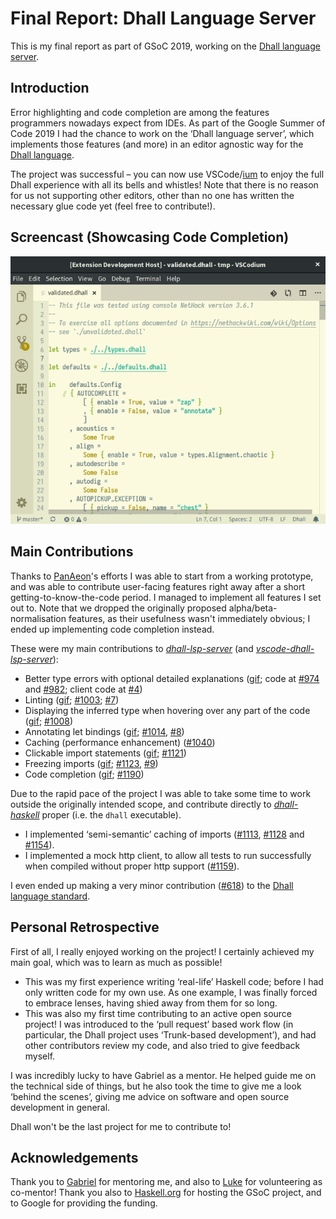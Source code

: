 # Final Report: Dhall Language Server
This is my final report as part of GSoC 2019, working on the [Dhall language server](https://summerofcode.withgoogle.com/projects/#5991057626497024).

## Introduction
Error highlighting and code completion are among the features programmers nowadays expect from IDEs. As part of the Google Summer of Code 2019 I had the chance to work on the ‘Dhall language server’, which implements those features (and more) in an editor agnostic way for the [Dhall language](https://dhall-lang.org/).

The project was successful – you can now use VSCode/[ium](https://vscodium.com/) to enjoy the full Dhall experience with all its bells and whistles! Note that there is no reason for us not supporting other editors, other than no one has written the necessary glue code yet (feel free to contribute!).

## Screencast (Showcasing Code Completion)

![Code completion](https://raw.githubusercontent.com/EggBaconAndSpam/eggbaconandspam.github.io/master/images/completion.png)

## Main Contributions
Thanks to [PanAeon](https://github.com/PanAeon)'s efforts I was able to start from a working prototype, and was able to contribute user-facing features right away after a short getting-to-know-the-code period. I managed to implement all features I set out to. Note that we dropped the originally proposed alpha/beta-normalisation features, as their usefulness wasn't immediately obvious; I ended up implementing code completion instead.

These were my main contributions to [*dhall-lsp-server*](https://github.com/dhall-lang/dhall-haskell/tree/master/dhall-lsp-server) (and [*vscode-dhall-lsp-server*](https://github.com/PanAeon/vscode-dhall-lsp-server)):

- Better type errors with optional detailed explanations ([gif](../images/explain-on-hover.png); code at [#974](https://github.com/dhall-lang/dhall-haskell/pull/974) and [#982](https://github.com/dhall-lang/dhall-haskell/pull/982); client code at [#4](https://github.com/PanAeon/vscode-dhall-lsp-server/pull/4))
- Linting ([gif](../images/lint-and-format.png); [#1003](https://github.com/dhall-lang/dhall-haskell/pull/1003); [#7](https://github.com/PanAeon/vscode-dhall-lsp-server/pull/7))
- Displaying the inferred type when hovering over any part of the code ([gif](../images/type-hover.png); [#1008](https://github.com/dhall-lang/dhall-haskell/pull/1008))
- Annotating let bindings ([gif](../images/annotate-let.png); [#1014](https://github.com/dhall-lang/dhall-haskell/pull/1014), [#8](https://github.com/PanAeon/vscode-dhall-lsp-server/pull/8))
- Caching (performance enhancement) ([#1040](https://github.com/dhall-lang/dhall-haskell/pull/1040))
- Clickable import statements ([gif](../images/follow-imports.png); [#1121](https://github.com/dhall-lang/dhall-haskell/pull/1121))
- Freezing imports ([gif](../images/freezing-imports.png); [#1123](https://github.com/dhall-lang/dhall-haskell/pull/1123), [#9](https://github.com/PanAeon/vscode-dhall-lsp-server/pull/9))
- Code completion ([gif](../images/completion.png); [#1190](https://github.com/dhall-lang/dhall-haskell/pull/1190))

Due to the rapid pace of the project I was able to take some time to work outside the originally intended scope, and contribute directly to [*dhall-haskell*](https://github.com/dhall-lang/dhall-haskell/tree/master/dhall) proper (i.e. the `dhall` executable).
- I implemented ‘semi-semantic’ caching of imports ([#1113](https://github.com/dhall-lang/dhall-haskell/pull/1113), [#1128](https://github.com/dhall-lang/dhall-haskell/pull/1128) and [#1154](https://github.com/dhall-lang/dhall-haskell/pull/1154)).
- I implemented a mock http client, to allow all tests to run successfully when compiled without proper http support ([#1159](https://github.com/dhall-lang/dhall-haskell/pull/1159)).

I even ended up making a very minor contribution ([#618](https://github.com/dhall-lang/dhall-lang/pull/618)) to the [Dhall language standard](https://github.com/dhall-lang/dhall-lang).

## Personal Retrospective
First of all, I really enjoyed working on the project! I certainly achieved my main goal, which was to learn as much as possible!
- This was my first experience writing ‘real-life’ Haskell code; before I had only written code for my own use. As one example, I was finally forced to embrace lenses, having shied away from them for so long.
- This was also my first time contributing to an active open source project! I was introduced to the ‘pull request’ based work flow (in particular, the Dhall project uses ‘Trunk-based development’), and had other contributors review my code, and also tried to give feedback myself.

I was incredibly lucky to have Gabriel as a mentor. He helped guide me on the technical side of things, but he also took the time to give me a look ‘behind the scenes’, giving me advice on software and open source development in general.

Dhall won't be the last project for me to contribute to!

## Acknowledgements
Thank you to [Gabriel](http://www.haskellforall.com/) for mentoring me, and also to [Luke](https://lukelau.me/) for volunteering as co-mentor! Thank you also to [Haskell.org](https://www.haskell.org/) for hosting the GSoC project, and to Google for providing the funding.
